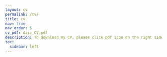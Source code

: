 ```yaml
---
layout: cv
permalink: /cv/
title: cv
nav: true 
nav_order: 5
cv_pdf: Aziz_CV.pdf
description: To download my CV, please click pdf icon on the right side of the page.
toc:
  sidebar: left
---
```

